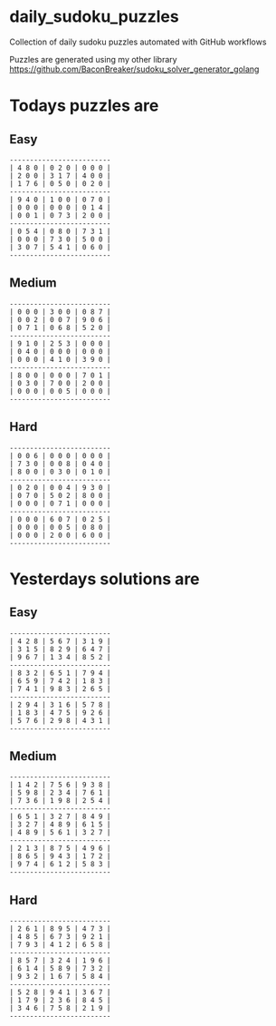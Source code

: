 
# daily_sudoku_puzzles 

Collection of daily sudoku puzzles automated with GitHub workflows 

Puzzles are generated using my other library https://github.com/BaconBreaker/sudoku_solver_generator_golang 
 

# Todays puzzles are 

## Easy 

```
-------------------------
| 4 8 0 | 0 2 0 | 0 0 0 | 
| 2 0 0 | 3 1 7 | 4 0 0 | 
| 1 7 6 | 0 5 0 | 0 2 0 | 
-------------------------
| 9 4 0 | 1 0 0 | 0 7 0 | 
| 0 0 0 | 0 0 0 | 0 1 4 | 
| 0 0 1 | 0 7 3 | 2 0 0 | 
-------------------------
| 0 5 4 | 0 8 0 | 7 3 1 | 
| 0 0 0 | 7 3 0 | 5 0 0 | 
| 3 0 7 | 5 4 1 | 0 6 0 | 
-------------------------
```
## Medium 

```
-------------------------
| 0 0 0 | 3 0 0 | 0 8 7 | 
| 0 0 2 | 0 0 7 | 9 0 6 | 
| 0 7 1 | 0 6 8 | 5 2 0 | 
-------------------------
| 9 1 0 | 2 5 3 | 0 0 0 | 
| 0 4 0 | 0 0 0 | 0 0 0 | 
| 0 0 0 | 4 1 0 | 3 9 0 | 
-------------------------
| 8 0 0 | 0 0 0 | 7 0 1 | 
| 0 3 0 | 7 0 0 | 2 0 0 | 
| 0 0 0 | 0 0 5 | 0 0 0 | 
-------------------------
```
## Hard 

```
-------------------------
| 0 0 6 | 0 0 0 | 0 0 0 | 
| 7 3 0 | 0 0 8 | 0 4 0 | 
| 8 0 0 | 0 3 0 | 0 1 0 | 
-------------------------
| 0 2 0 | 0 0 4 | 9 3 0 | 
| 0 7 0 | 5 0 2 | 8 0 0 | 
| 0 0 0 | 0 7 1 | 0 0 0 | 
-------------------------
| 0 0 0 | 6 0 7 | 0 2 5 | 
| 0 0 0 | 0 0 5 | 0 8 0 | 
| 0 0 0 | 2 0 0 | 6 0 0 | 
-------------------------
```
# Yesterdays solutions are 

## Easy 

```
-------------------------
| 4 2 8 | 5 6 7 | 3 1 9 | 
| 3 1 5 | 8 2 9 | 6 4 7 | 
| 9 6 7 | 1 3 4 | 8 5 2 | 
-------------------------
| 8 3 2 | 6 5 1 | 7 9 4 | 
| 6 5 9 | 7 4 2 | 1 8 3 | 
| 7 4 1 | 9 8 3 | 2 6 5 | 
-------------------------
| 2 9 4 | 3 1 6 | 5 7 8 | 
| 1 8 3 | 4 7 5 | 9 2 6 | 
| 5 7 6 | 2 9 8 | 4 3 1 | 
-------------------------
```
## Medium 

```
-------------------------
| 1 4 2 | 7 5 6 | 9 3 8 | 
| 5 9 8 | 2 3 4 | 7 6 1 | 
| 7 3 6 | 1 9 8 | 2 5 4 | 
-------------------------
| 6 5 1 | 3 2 7 | 8 4 9 | 
| 3 2 7 | 4 8 9 | 6 1 5 | 
| 4 8 9 | 5 6 1 | 3 2 7 | 
-------------------------
| 2 1 3 | 8 7 5 | 4 9 6 | 
| 8 6 5 | 9 4 3 | 1 7 2 | 
| 9 7 4 | 6 1 2 | 5 8 3 | 
-------------------------
```
## Hard 

```
-------------------------
| 2 6 1 | 8 9 5 | 4 7 3 | 
| 4 8 5 | 6 7 3 | 9 2 1 | 
| 7 9 3 | 4 1 2 | 6 5 8 | 
-------------------------
| 8 5 7 | 3 2 4 | 1 9 6 | 
| 6 1 4 | 5 8 9 | 7 3 2 | 
| 9 3 2 | 1 6 7 | 5 8 4 | 
-------------------------
| 5 2 8 | 9 4 1 | 3 6 7 | 
| 1 7 9 | 2 3 6 | 8 4 5 | 
| 3 4 6 | 7 5 8 | 2 1 9 | 
-------------------------
```
